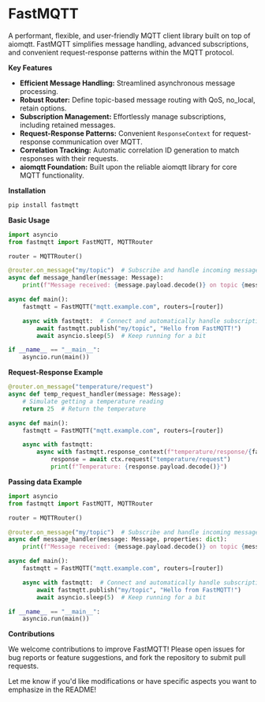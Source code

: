 # FastMQTT

A performant, flexible, and user-friendly MQTT client library built on top of aiomqtt. FastMQTT simplifies message handling, advanced subscriptions, and convenient request-response patterns within the MQTT protocol.

**Key Features**

* **Efficient Message Handling:** Streamlined asynchronous message processing.
* **Robust Router:** Define topic-based message routing with QoS, no_local, retain options.
* **Subscription Management:** Effortlessly manage subscriptions, including retained messages.
* **Request-Response Patterns:** Convenient `ResponseContext` for request-response communication over MQTT.
* **Correlation Tracking:** Automatic correlation ID generation to match responses with their requests.
* **aiomqtt Foundation:** Built upon the reliable aiomqtt library for core MQTT functionality.

**Installation**

```bash
pip install fastmqtt
```

**Basic Usage**

```python
import asyncio
from fastmqtt import FastMQTT, MQTTRouter

router = MQTTRouter()

@router.on_message("my/topic")  # Subscribe and handle incoming messages
async def message_handler(message: Message):
    print(f"Message received: {message.payload.decode()} on topic {message.topic}")

async def main():
    fastmqtt = FastMQTT("mqtt.example.com", routers=[router]) 

    async with fastmqtt:  # Connect and automatically handle subscriptions
        await fastmqtt.publish("my/topic", "Hello from FastMQTT!")
        await asyncio.sleep(5)  # Keep running for a bit 

if __name__ == "__main__":
    asyncio.run(main())
```

**Request-Response Example**

```python
@router.on_message("temperature/request")
async def temp_request_handler(message: Message):
    # Simulate getting a temperature reading
    return 25  # Return the temperature

async def main():
    fastmqtt = FastMQTT("mqtt.example.com", routers=[router])

    async with fastmqtt:
        async with fastmqtt.response_context(f"temperature/response/{fastmqtt.identifier}") as ctx:
            response = await ctx.request("temperature/request")
            print(f"Temperature: {response.payload.decode()}") 
```

**Passing data Example**

```python
import asyncio
from fastmqtt import FastMQTT, MQTTRouter

router = MQTTRouter()

@router.on_message("my/topic")  # Subscribe and handle incoming messages
async def message_handler(message: Message, properties: dict):
    print(f"Message received: {message.payload.decode()} on topic {message.topic}")

async def main():
    fastmqtt = FastMQTT("mqtt.example.com", routers=[router]) 

    async with fastmqtt:  # Connect and automatically handle subscriptions
        await fastmqtt.publish("my/topic", "Hello from FastMQTT!")
        await asyncio.sleep(5)  # Keep running for a bit 

if __name__ == "__main__":
    asyncio.run(main())
```

**Contributions**

We welcome contributions to improve FastMQTT! Please open issues for bug reports or feature suggestions, and fork the repository to submit pull requests.

Let me know if you'd like modifications or have specific aspects you want to emphasize in the README! 
